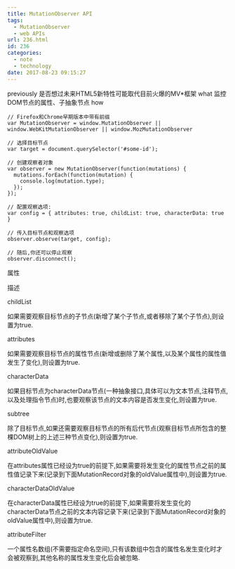 ```yaml
---
title: MutationObserver API
tags:
  - MutationObserver
  - web APIs
url: 236.html
id: 236
categories:
  - note
  - technology
date: 2017-08-23 09:15:27
---
```


previously 是否想过未来HTML5新特性可能取代目前火爆的MV*框架 what 监控DOM节点的属性、子抽象节点 how

    // Firefox和Chrome早期版本中带有前缀
    var MutationObserver = window.MutationObserver || window.WebKitMutationObserver || window.MozMutationObserver
    
    // 选择目标节点
    var target = document.querySelector('#some-id');
    
    // 创建观察者对象
    var observer = new MutationObserver(function(mutations) {
      mutations.forEach(function(mutation) {
        console.log(mutation.type);
      });
    });
    
    // 配置观察选项:
    var config = { attributes: true, childList: true, characterData: true }
    
    // 传入目标节点和观察选项
    observer.observe(target, config);
    
    // 随后,你还可以停止观察
    observer.disconnect();
    

属性

描述

childList

如果需要观察目标节点的子节点(新增了某个子节点,或者移除了某个子节点),则设置为true.

attributes

如果需要观察目标节点的属性节点(新增或删除了某个属性,以及某个属性的属性值发生了变化),则设置为true.

characterData

如果目标节点为characterData节点(一种抽象接口,具体可以为文本节点,注释节点,以及处理指令节点)时,也要观察该节点的文本内容是否发生变化,则设置为true.

subtree

除了目标节点,如果还需要观察目标节点的所有后代节点(观察目标节点所包含的整棵DOM树上的上述三种节点变化),则设置为true.

attributeOldValue

在attributes属性已经设为true的前提下,如果需要将发生变化的属性节点之前的属性值记录下来(记录到下面MutationRecord对象的oldValue属性中),则设置为true.

characterDataOldValue

在characterData属性已经设为true的前提下,如果需要将发生变化的characterData节点之前的文本内容记录下来(记录到下面MutationRecord对象的oldValue属性中),则设置为true.

attributeFilter

一个属性名数组(不需要指定命名空间),只有该数组中包含的属性名发生变化时才会被观察到,其他名称的属性发生变化后会被忽略.
